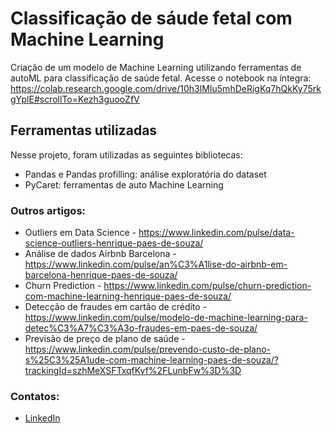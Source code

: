 # Classificação de sáude fetal com Machine Learning
Criação de um modelo de Machine Learning utilizando ferramentas de autoML para classificação de saúde fetal.
Acesse o notebook na íntegra: https://colab.research.google.com/drive/10h3lMIu5mhDeRigKq7hQkKy75rkgYplE#scrollTo=Kezh3guooZfV

## Ferramentas utilizadas
Nesse projeto, foram utilizadas as seguintes bibliotecas:
- Pandas e Pandas profilling: análise exploratória do dataset
- PyCaret: ferramentas de auto Machine Learning

### **Outros artigos:**
* Outliers em Data Science - https://www.linkedin.com/pulse/data-science-outliers-henrique-paes-de-souza/
* Análise de dados Airbnb Barcelona - https://www.linkedin.com/pulse/an%C3%A1lise-do-airbnb-em-barcelona-henrique-paes-de-souza/
* Churn Prediction - https://www.linkedin.com/pulse/churn-prediction-com-machine-learning-henrique-paes-de-souza/
* Detecção de fraudes em cartão de crédito - https://www.linkedin.com/pulse/modelo-de-machine-learning-para-detec%C3%A7%C3%A3o-fraudes-em-paes-de-souza/
* Previsão de preço de plano de saúde - https://www.linkedin.com/pulse/prevendo-custo-de-plano-s%25C3%25A1ude-com-machine-learning-paes-de-souza/?trackingId=szhMeXSFTxqfKvf%2FLunbFw%3D%3D

### **Contatos:**
* [LinkedIn](www.linkedin.com/in/henriquepaes1)
